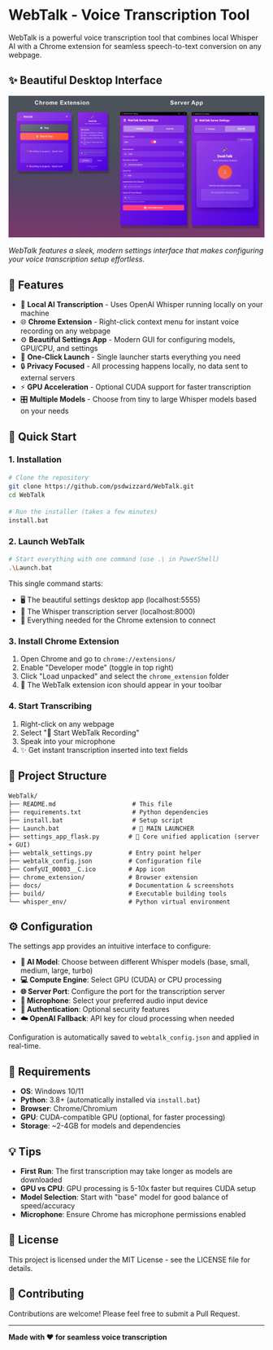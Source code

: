 # WebTalk - Voice Transcription Tool

WebTalk is a powerful voice transcription tool that combines local Whisper AI with a Chrome extension for seamless speech-to-text conversion on any webpage.

## ✨ Beautiful Desktop Interface

![WebTalk Settings App](docs/WebTalk_UI.png)

*WebTalk features a sleek, modern settings interface that makes configuring your voice transcription setup effortless.*

## 🌟 Features

- 🎤 **Local AI Transcription** - Uses OpenAI Whisper running locally on your machine
- 🌐 **Chrome Extension** - Right-click context menu for instant voice recording on any webpage  
- ⚙️ **Beautiful Settings App** - Modern GUI for configuring models, GPU/CPU, and settings
- 🚀 **One-Click Launch** - Single launcher starts everything you need
- 🔒 **Privacy Focused** - All processing happens locally, no data sent to external servers
- ⚡ **GPU Acceleration** - Optional CUDA support for faster transcription
- 🎛️ **Multiple Models** - Choose from tiny to large Whisper models based on your needs

## 🚀 Quick Start

### 1. Installation
```bash
# Clone the repository
git clone https://github.com/psdwizzard/WebTalk.git
cd WebTalk

# Run the installer (takes a few minutes)
install.bat
```

### 2. Launch WebTalk
```bash
# Start everything with one command (use .\ in PowerShell)
.\Launch.bat
```

This single command starts:
- 🖥️ The beautiful settings desktop app (localhost:5555)
- 🤖 The Whisper transcription server (localhost:8000)  
- 🔗 Everything needed for the Chrome extension to connect

### 3. Install Chrome Extension
1. Open Chrome and go to `chrome://extensions/`
2. Enable "Developer mode" (toggle in top right)
3. Click "Load unpacked" and select the `chrome_extension` folder
4. 🎉 The WebTalk extension icon should appear in your toolbar

### 4. Start Transcribing
1. Right-click on any webpage
2. Select "🎤 Start WebTalk Recording"
3. Speak into your microphone
4. ✨ Get instant transcription inserted into text fields

## 📁 Project Structure

```
WebTalk/
├── README.md                     # This file
├── requirements.txt              # Python dependencies  
├── install.bat                   # Setup script
├── Launch.bat                    # 🚀 MAIN LAUNCHER
├── settings_app_flask.py        # 💎 Core unified application (server + GUI)
├── webtalk_settings.py          # Entry point helper
├── webtalk_config.json          # Configuration file
├── ComfyUI_00803__C.ico         # App icon
├── chrome_extension/            # Browser extension
├── docs/                        # Documentation & screenshots
├── build/                       # Executable building tools
└── whisper_env/                 # Python virtual environment
```

## ⚙️ Configuration

The settings app provides an intuitive interface to configure:

- **🤖 AI Model**: Choose between different Whisper models (base, small, medium, large, turbo)
- **💻 Compute Engine**: Select GPU (CUDA) or CPU processing
- **🌐 Server Port**: Configure the port for the transcription server
- **🎤 Microphone**: Select your preferred audio input device
- **🔐 Authentication**: Optional security features
- **☁️ OpenAI Fallback**: API key for cloud processing when needed

Configuration is automatically saved to `webtalk_config.json` and applied in real-time.

## 🔧 Requirements

- **OS**: Windows 10/11
- **Python**: 3.8+ (automatically installed via `install.bat`)
- **Browser**: Chrome/Chromium
- **GPU**: CUDA-compatible GPU (optional, for faster processing)
- **Storage**: ~2-4GB for models and dependencies

## 💡 Tips

- **First Run**: The first transcription may take longer as models are downloaded
- **GPU vs CPU**: GPU processing is 5-10x faster but requires CUDA setup
- **Model Selection**: Start with "base" model for good balance of speed/accuracy
- **Microphone**: Ensure Chrome has microphone permissions enabled

## 📝 License

This project is licensed under the MIT License - see the LICENSE file for details.

## 🤝 Contributing

Contributions are welcome! Please feel free to submit a Pull Request.

---

**Made with ❤️ for seamless voice transcription** 